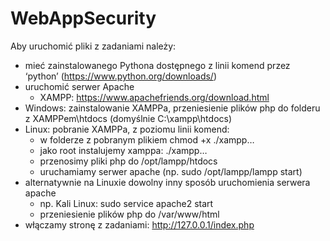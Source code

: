 # WebAppSecurity
Aby uruchomić pliki z zadaniami należy:<br>
- mieć zainstalowanego Pythona dostępnego z linii komend przez ‘python’ (https://www.python.org/downloads/)<br>
- uruchomić serwer Apache<br>
  - XAMPP: https://www.apachefriends.org/download.html<br>
- Windows: zainstalowanie XAMPPa, przeniesienie plików php do folderu z XAMPPem\htdocs (domyślnie C:\xampp\htdocs)<br>
- Linux: pobranie XAMPPa, z poziomu linii komend:<br>
  - w folderze z pobranym plikiem chmod +x ./xampp…<br>
  - jako root instalujemy xamppa: ./xampp…<br>
  - przenosimy pliki php do /opt/lampp/htdocs<br>
  - uruchamiamy serwer apache (np. sudo /opt/lampp/lampp start)<br>
- alternatywnie na Linuxie dowolny inny sposób uruchomienia serwera apache<br>
  - np. Kali Linux: sudo service apache2 start<br>
  - przeniesienie plików php do /var/www/html<br>
- włączamy stronę z zadaniami: http://127.0.0.1/index.php<br>
